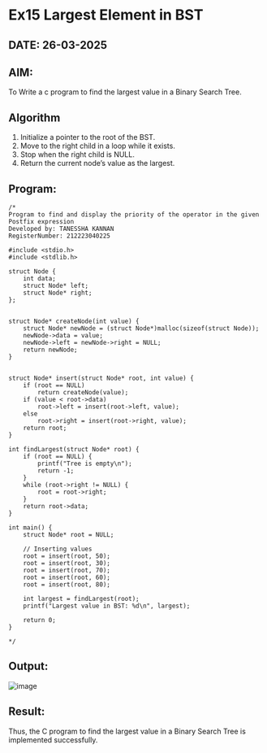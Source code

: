 # Ex15 Largest Element in BST
## DATE: 26-03-2025
## AIM:
To Write a c program to find the largest value in a Binary Search Tree.

## Algorithm
1. Initialize a pointer to the root of the BST.
2. Move to the right child in a loop while it exists.
3. Stop when the right child is NULL.
4. Return the current node’s value as the largest.   

## Program:
```
/*
Program to find and display the priority of the operator in the given Postfix expression
Developed by: TANESSHA KANNAN
RegisterNumber: 212223040225

#include <stdio.h>
#include <stdlib.h>

struct Node {
    int data;
    struct Node* left;
    struct Node* right;
};


struct Node* createNode(int value) {
    struct Node* newNode = (struct Node*)malloc(sizeof(struct Node));
    newNode->data = value;
    newNode->left = newNode->right = NULL;
    return newNode;
}


struct Node* insert(struct Node* root, int value) {
    if (root == NULL)
        return createNode(value);
    if (value < root->data)
        root->left = insert(root->left, value);
    else
        root->right = insert(root->right, value);
    return root;
}

int findLargest(struct Node* root) {
    if (root == NULL) {
        printf("Tree is empty\n");
        return -1;
    }
    while (root->right != NULL) {
        root = root->right;
    }
    return root->data;
}

int main() {
    struct Node* root = NULL;

    // Inserting values
    root = insert(root, 50);
    root = insert(root, 30);
    root = insert(root, 70);
    root = insert(root, 60);
    root = insert(root, 80);

    int largest = findLargest(root);
    printf("Largest value in BST: %d\n", largest);

    return 0;
}
  
*/
```

## Output:
![image](https://github.com/user-attachments/assets/b55cf92c-928b-4efe-96e1-26194b0b08a9)

## Result:
Thus, the C program to find the largest value in a Binary Search Tree is implemented successfully.
